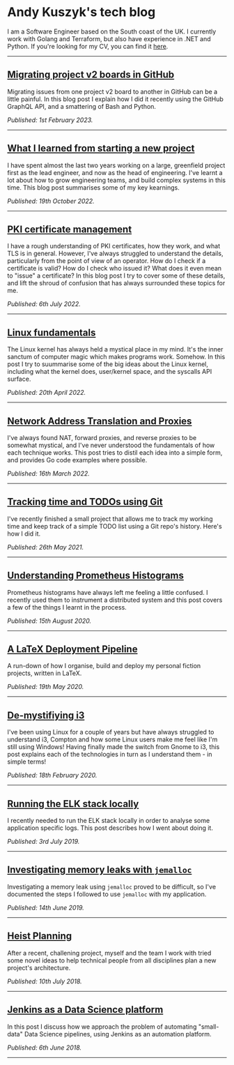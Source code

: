 # Andy Kuszyk's tech blog
I am a Software Engineer based on the South coast of the UK. I currently work with Golang and Terraform, but also have experience in .NET and Python. If you're looking for my CV, you can find it [here](./cv.md).

---
## [Migrating project v2 boards in GitHub](./2023-02-01-migrating-projectv2-boards.md)
Migrating issues from one project v2 board to another in GitHub can be a little painful. In this blog post I explain how I did it recently using the GitHub GraphQL API, and a smattering of Bash and Python.

*Published: 1st February 2023.*

---
## [What I learned from starting a new project](./2022-10-19-what-i-learned-from-a-new-project.md)
I have spent almost the last two years working on a large, greenfield project first as the lead engineer, and now as the head of engineering. I've learnt a lot about how to grow engineering teams, and build complex systems in this time. This blog post summarises some of my key kearnings.

*Published: 19th October 2022.*

---
## [PKI certificate management](./2022-07-06-pki-certificate-management.md)
I have a rough understanding of PKI certificates, how they work, and what TLS is
in general. However, I've always struggled to understand the details,
particularly from the point of view of an operator. How do I check if a
certificate is valid? How do I check who issued it? What does it even mean to
"issue" a certificate? In this blog post I try to cover some of these details,
and lift the shroud of confusion that has always surrounded these topics for me.

*Published: 6th July 2022.*

---
## [Linux fundamentals](./2022-04-20-linux-fundamentals.md)
The Linux kernel has always held a mystical place in my mind. It's the inner sanctum of computer magic which makes programs work. Somehow. In this post I try to suummarise some of the big ideas about the Linux kernel, including what the kernel does, user/kernel space, and the syscalls API surface.

*Published: 20th April 2022.*

---
## [Network Address Translation and Proxies](./2022-03-16-nat-and-proxies.md)
I've always found NAT, forward proxies, and reverse proxies to be somewhat mystical, and I've never understood the fundamentals of how each technique works. This post tries to distil each idea into a simple form, and provides Go code examples where possible.

*Published: 16th March 2022.*

---
## [Tracking time and TODOs using Git](./2021-05-26-git-track.md)
I've recently finished a small project that allows me to track my working time and keep track of a simple TODO list using a Git repo's history. Here's how I did it.

*Published: 26th May 2021.*

---
## [Understanding Prometheus Histograms](2020-07-24-prometheus-histograms.md)
Prometheus histograms have always left me feeling a little confused. I recently used them to instrument a distributed system and this post covers a few of the things I learnt in the process.

*Published: 15th August 2020.*

---
## [A LaTeX Deployment Pipeline](2020-05-19-latex-deployment-pipeline.md)
A run-down of how I organise, build and deploy my personal fiction projects, written in LaTeX.

*Published: 19th May 2020.*

---
## [De-mystifiying i3](2020-02-18-demystifying-i3.md)
I've been using Linux for a couple of years but have always struggled to understand i3, Compton and how some Linux users make me feel like I'm still using Windows! Having finally made the switch from Gnome to i3, this post explains each of the technologies in turn as I understand them - in simple terms!

*Published: 18th February 2020.*

---
## [Running the ELK stack locally](2019-07-03-local-elk.md)
I recently needed to run the ELK stack locally in order to analyse some application specific logs. This post describes how I went about doing it.

*Published: 3rd July 2019.*

---
## [Investigating memory leaks with `jemalloc`](2019-06-14-jemalloc-memory-leak-investigation.md)
Investigating a memory leak using `jemalloc` proved to be difficult, so I've documented the steps I followed to use `jemalloc` with my application.

*Published: 14th June 2019.*

---
## [Heist Planning](2018-07-10-heist-planning.md)
After a recent, challening project, myself and the team I work with tried some novel ideas to help technical people from all disciplines plan a new project's architecture.

*Published: 10th July 2018.*

---
## [Jenkins as a Data Science platform](./2018-06-20-jenkins-as-a-data-science-platform.md)
In this post I discuss how we approach the problem of automating "small-data" Data Science pipelines, using Jenkins as an automation platform.

*Published: 6th June 2018.*

---
